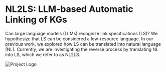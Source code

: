 # NL2LS: LLM-based Automatic Linking of KGs

Can large language models (LLMs) recognize link specifications (LS)? We hypothesize that LS can be considered a low-resource language. In our previous work, we explored how LS can be translated into natural language (NL). Currently, we are investigating the reverse process by translating NL into LS, which we refer to as NL2LS.

![Project Logo](https://app.diagrams.net/#G18d4ubV42lJgnNfT8wJCLt9qFPDqXCTfb#%7B%22pageId%22%3A%22QYKDqmzVO7LFD6cx5lpD%22%7D)
